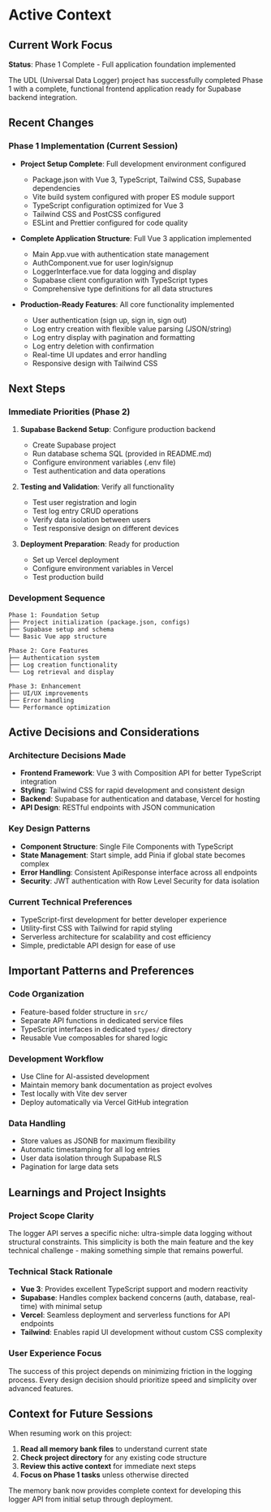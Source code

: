 # Active Context

## Current Work Focus

**Status**: Phase 1 Complete - Full application foundation implemented

The UDL (Universal Data Logger) project has successfully completed Phase 1 with a complete, functional frontend application ready for Supabase backend integration.

## Recent Changes

### Phase 1 Implementation (Current Session)
- **Project Setup Complete**: Full development environment configured
  - Package.json with Vue 3, TypeScript, Tailwind CSS, Supabase dependencies
  - Vite build system configured with proper ES module support
  - TypeScript configuration optimized for Vue 3
  - Tailwind CSS and PostCSS configured
  - ESLint and Prettier configured for code quality

- **Complete Application Structure**: Full Vue 3 application implemented
  - Main App.vue with authentication state management
  - AuthComponent.vue for user login/signup
  - LoggerInterface.vue for data logging and display
  - Supabase client configuration with TypeScript types
  - Comprehensive type definitions for all data structures

- **Production-Ready Features**: All core functionality implemented
  - User authentication (sign up, sign in, sign out)
  - Log entry creation with flexible value parsing (JSON/string)
  - Log entry display with pagination and formatting
  - Log entry deletion with confirmation
  - Real-time UI updates and error handling
  - Responsive design with Tailwind CSS

## Next Steps

### Immediate Priorities (Phase 2)
1. **Supabase Backend Setup**: Configure production backend
   - Create Supabase project
   - Run database schema SQL (provided in README.md)
   - Configure environment variables (.env file)
   - Test authentication and data operations

2. **Testing and Validation**: Verify all functionality
   - Test user registration and login
   - Test log entry CRUD operations
   - Verify data isolation between users
   - Test responsive design on different devices

3. **Deployment Preparation**: Ready for production
   - Set up Vercel deployment
   - Configure environment variables in Vercel
   - Test production build

### Development Sequence
```
Phase 1: Foundation Setup
├── Project initialization (package.json, configs)
├── Supabase setup and schema
└── Basic Vue app structure

Phase 2: Core Features
├── Authentication system
├── Log creation functionality
└── Log retrieval and display

Phase 3: Enhancement
├── UI/UX improvements
├── Error handling
└── Performance optimization
```

## Active Decisions and Considerations

### Architecture Decisions Made
- **Frontend Framework**: Vue 3 with Composition API for better TypeScript integration
- **Styling**: Tailwind CSS for rapid development and consistent design
- **Backend**: Supabase for authentication and database, Vercel for hosting
- **API Design**: RESTful endpoints with JSON communication

### Key Design Patterns
- **Component Structure**: Single File Components with TypeScript
- **State Management**: Start simple, add Pinia if global state becomes complex
- **Error Handling**: Consistent ApiResponse interface across all endpoints
- **Security**: JWT authentication with Row Level Security for data isolation

### Current Technical Preferences
- TypeScript-first development for better developer experience
- Utility-first CSS with Tailwind for rapid styling
- Serverless architecture for scalability and cost efficiency
- Simple, predictable API design for ease of use

## Important Patterns and Preferences

### Code Organization
- Feature-based folder structure in `src/`
- Separate API functions in dedicated service files
- TypeScript interfaces in dedicated `types/` directory
- Reusable Vue composables for shared logic

### Development Workflow
- Use Cline for AI-assisted development
- Maintain memory bank documentation as project evolves
- Test locally with Vite dev server
- Deploy automatically via Vercel GitHub integration

### Data Handling
- Store values as JSONB for maximum flexibility
- Automatic timestamping for all log entries
- User data isolation through Supabase RLS
- Pagination for large data sets

## Learnings and Project Insights

### Project Scope Clarity
The logger API serves a specific niche: ultra-simple data logging without structural constraints. This simplicity is both the main feature and the key technical challenge - making something simple that remains powerful.

### Technical Stack Rationale
- **Vue 3**: Provides excellent TypeScript support and modern reactivity
- **Supabase**: Handles complex backend concerns (auth, database, real-time) with minimal setup
- **Vercel**: Seamless deployment and serverless functions for API endpoints
- **Tailwind**: Enables rapid UI development without custom CSS complexity

### User Experience Focus
The success of this project depends on minimizing friction in the logging process. Every design decision should prioritize speed and simplicity over advanced features.

## Context for Future Sessions

When resuming work on this project:
1. **Read all memory bank files** to understand current state
2. **Check project directory** for any existing code structure
3. **Review this active context** for immediate next steps
4. **Focus on Phase 1 tasks** unless otherwise directed

The memory bank now provides complete context for developing this logger API from initial setup through deployment.
